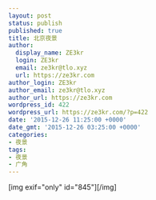 ```yaml
---
layout: post
status: publish
published: true
title: 北京夜景
author:
  display_name: ZE3kr
  login: ZE3kr
  email: ze3kr@tlo.xyz
  url: https://ze3kr.com
author_login: ZE3kr
author_email: ze3kr@tlo.xyz
author_url: https://ze3kr.com
wordpress_id: 422
wordpress_url: https://ze3kr.com/?p=422
date: '2015-12-26 11:25:00 +0000'
date_gmt: '2015-12-26 03:25:00 +0000'
categories:
- 夜景
tags:
- 夜景
- 广角
---
```

<p>[img exif="only" id="845"][/img]</p>

